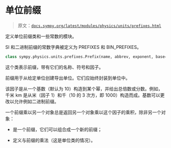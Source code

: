 # 单位前缀

> 原文：[`docs.sympy.org/latest/modules/physics/units/prefixes.html`](https://docs.sympy.org/latest/modules/physics/units/prefixes.html)

定义单位前缀类和一些常数的模块。

SI 和二进制前缀的常数字典被定义为 PREFIXES 和 BIN_PREFIXES。

```py
class sympy.physics.units.prefixes.Prefix(name, abbrev, exponent, base=10, latex_repr=None)
```

这个类表示前缀，带有它们的名称、符号和因子。

前缀用于从给定单位创建导出单位。它们应始终封装到单位中。

该因子是从一个基数（默认为 10）构造到某个幂，并给出总倍数或分数。例如，千米 km 是从米（因子 1）和千（10 的 3 次方，即 1000）构造而成。基数可以更改以允许例如二进制前缀。

一个前缀乘以另一个对象总是返回另一个对象乘以这个因子的乘积，除非另一个对象：

+   是一个前缀，它们可以组合成一个新的前缀；

+   定义与前缀的乘法（这是单位类的情况）。
